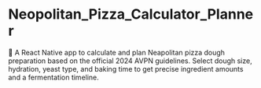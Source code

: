 # Neopolitan_Pizza_Calculator_Planner
📱 A React Native app to calculate and plan Neapolitan pizza dough preparation based on the official 2024 AVPN guidelines. Select dough size, hydration, yeast type, and baking time to get precise ingredient amounts and a fermentation timeline.
